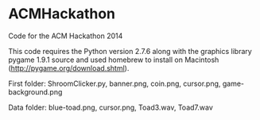 ACMHackathon
============

Code for the ACM Hackathon 2014

This code requires the Python version 2.7.6 along with the graphics library pygame 1.9.1 source and used homebrew to install on Macintosh (http://pygame.org/download.shtml).

First folder: ShroomClicker.py, banner.png, coin.png, cursor.png, game-background.png

Data folder: blue-toad.png, cursor.png, Toad3.wav, Toad7.wav
